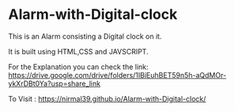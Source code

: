 # Alarm-with-Digital-clock
This is an Alarm consisting a Digital clock on it.

It is built using HTML,CSS and JAVSCRIPT.

For the Explanation you can check the link: https://drive.google.com/drive/folders/1IBiEuhBET59n5h-aQdMOr-ykXrDBt0Ya?usp=share_link

To Visit : https://nirmal39.github.io/Alarm-with-Digital-clock/
